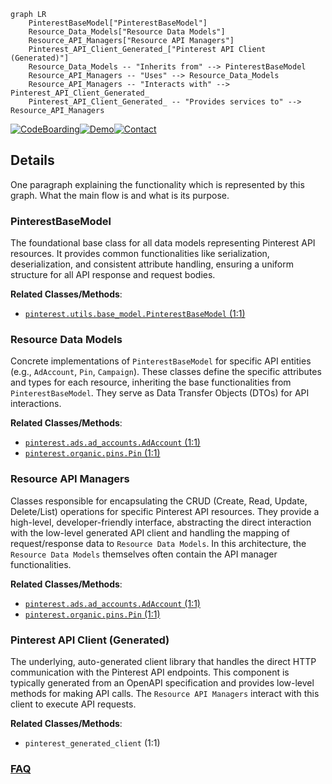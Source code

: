 ```mermaid
graph LR
    PinterestBaseModel["PinterestBaseModel"]
    Resource_Data_Models["Resource Data Models"]
    Resource_API_Managers["Resource API Managers"]
    Pinterest_API_Client_Generated_["Pinterest API Client (Generated)"]
    Resource_Data_Models -- "Inherits from" --> PinterestBaseModel
    Resource_API_Managers -- "Uses" --> Resource_Data_Models
    Resource_API_Managers -- "Interacts with" --> Pinterest_API_Client_Generated_
    Pinterest_API_Client_Generated_ -- "Provides services to" --> Resource_API_Managers
```

[![CodeBoarding](https://img.shields.io/badge/Generated%20by-CodeBoarding-9cf?style=flat-square)](https://github.com/CodeBoarding/CodeBoarding)[![Demo](https://img.shields.io/badge/Try%20our-Demo-blue?style=flat-square)](https://www.codeboarding.org/demo)[![Contact](https://img.shields.io/badge/Contact%20us%20-%20contact@codeboarding.org-lightgrey?style=flat-square)](mailto:contact@codeboarding.org)

## Details

One paragraph explaining the functionality which is represented by this graph. What the main flow is and what is its purpose.

### PinterestBaseModel
The foundational base class for all data models representing Pinterest API resources. It provides common functionalities like serialization, deserialization, and consistent attribute handling, ensuring a uniform structure for all API response and request bodies.


**Related Classes/Methods**:

- <a href="https://github.com/pinterest/pinterest-python-sdk/blob/main/pinterest/utils/base_model.py#L1-L1" target="_blank" rel="noopener noreferrer">`pinterest.utils.base_model.PinterestBaseModel` (1:1)</a>


### Resource Data Models
Concrete implementations of `PinterestBaseModel` for specific API entities (e.g., `AdAccount`, `Pin`, `Campaign`). These classes define the specific attributes and types for each resource, inheriting the base functionalities from `PinterestBaseModel`. They serve as Data Transfer Objects (DTOs) for API interactions.


**Related Classes/Methods**:

- <a href="https://github.com/pinterest/pinterest-python-sdk/blob/main/pinterest/ads/ad_accounts.py#L1-L1" target="_blank" rel="noopener noreferrer">`pinterest.ads.ad_accounts.AdAccount` (1:1)</a>
- <a href="https://github.com/pinterest/pinterest-python-sdk/blob/main/pinterest/organic/pins.py#L1-L1" target="_blank" rel="noopener noreferrer">`pinterest.organic.pins.Pin` (1:1)</a>


### Resource API Managers
Classes responsible for encapsulating the CRUD (Create, Read, Update, Delete/List) operations for specific Pinterest API resources. They provide a high-level, developer-friendly interface, abstracting the direct interaction with the low-level generated API client and handling the mapping of request/response data to `Resource Data Models`. In this architecture, the `Resource Data Models` themselves often contain the API manager functionalities.


**Related Classes/Methods**:

- <a href="https://github.com/pinterest/pinterest-python-sdk/blob/main/pinterest/ads/ad_accounts.py#L1-L1" target="_blank" rel="noopener noreferrer">`pinterest.ads.ad_accounts.AdAccount` (1:1)</a>
- <a href="https://github.com/pinterest/pinterest-python-sdk/blob/main/pinterest/organic/pins.py#L1-L1" target="_blank" rel="noopener noreferrer">`pinterest.organic.pins.Pin` (1:1)</a>


### Pinterest API Client (Generated)
The underlying, auto-generated client library that handles the direct HTTP communication with the Pinterest API endpoints. This component is typically generated from an OpenAPI specification and provides low-level methods for making API calls. The `Resource API Managers` interact with this client to execute API requests.


**Related Classes/Methods**:

- `pinterest_generated_client` (1:1)




### [FAQ](https://github.com/CodeBoarding/GeneratedOnBoardings/tree/main?tab=readme-ov-file#faq)